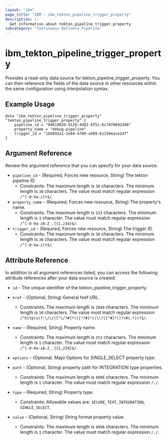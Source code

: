```yaml
---
layout: "ibm"
page_title: "IBM : ibm_tekton_pipeline_trigger_property"
description: |-
  Get information about tekton_pipeline_trigger_property
subcategory: "Continuous Delivery Pipeline"
---
```


# ibm_tekton_pipeline_trigger_property

Provides a read-only data source for tekton_pipeline_trigger_property. You can then reference the fields of the data source in other resources within the same configuration using interpolation syntax.

## Example Usage

```hcl
data "ibm_tekton_pipeline_trigger_property" "tekton_pipeline_trigger_property" {
	pipeline_id = "94619026-912b-4d92-8f51-6c74f0692d90"
	property_name = "debug-pipeline"
	trigger_id = "1bb892a1-2e04-4768-a369-b1159eace147"
}
```

## Argument Reference

Review the argument reference that you can specify for your data source.

* `pipeline_id` - (Required, Forces new resource, String) The tekton pipeline ID.
  * Constraints: The maximum length is `36` characters. The minimum length is `36` characters. The value must match regular expression `/^[-0-9a-z]+$/`.
* `property_name` - (Required, Forces new resource, String) The property's name.
  * Constraints: The maximum length is `253` characters. The minimum length is `1` character. The value must match regular expression `/^[-0-9a-zA-Z_.]{1,234}$/`.
* `trigger_id` - (Required, Forces new resource, String) The trigger ID.
  * Constraints: The maximum length is `36` characters. The minimum length is `36` characters. The value must match regular expression `/^[-0-9a-z]+$/`.

## Attribute Reference

In addition to all argument references listed, you can access the following attribute references after your data source is created.

* `id` - The unique identifier of the tekton_pipeline_trigger_property.
* `href` - (Optional, String) General href URL.
  * Constraints: The maximum length is `2048` characters. The minimum length is `10` characters. The value must match regular expression `/^http(s)?:\/\/([^\/?#]*)([^?#]*)(\\?([^#]*))?(#(.*))?$/`.

* `name` - (Required, String) Property name.
  * Constraints: The maximum length is `253` characters. The minimum length is `1` character. The value must match regular expression `/^[-0-9a-zA-Z_.]{1,234}$/`.

* `options` - (Optional, Map) Options for SINGLE_SELECT property type.

* `path` - (Optional, String) property path for INTEGRATION type properties.
  * Constraints: The maximum length is `4096` characters. The minimum length is `1` character. The value must match regular expression `/./`.

* `type` - (Required, String) Property type.
  * Constraints: Allowable values are: `SECURE`, `TEXT`, `INTEGRATION`, `SINGLE_SELECT`.

* `value` - (Optional, String) String format property value.
  * Constraints: The maximum length is `4096` characters. The minimum length is `1` character. The value must match regular expression `/./`.


